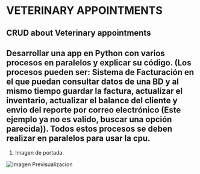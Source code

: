 # VETERINARY APPOINTMENTS
## CRUD about Veterinary appointments

## Desarrollar una app en Python con varios procesos en paralelos y explicar su código. (Los procesos pueden ser: Sistema de Facturación en el que puedan consultar datos de una BD y al mismo tiempo guardar la factura, actualizar el inventario, actualizar el balance del cliente y envio del reporte por correo electrónico (Este ejemplo ya no es valido, buscar una opción parecida)). Todos estos procesos se deben realizar en paralelos para usar la cpu.


1. Imagen de portada.

![Imagen Previsualizacion]()